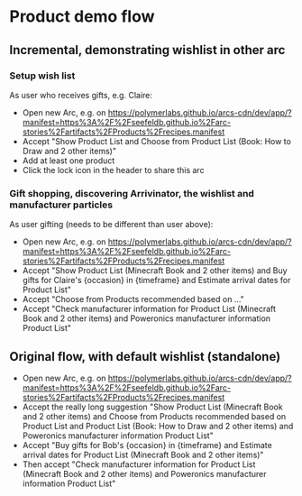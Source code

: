 # Product demo flow

## Incremental, demonstrating wishlist in other arc

### Setup wish list

As user who receives gifts, e.g. Claire:

 * Open new Arc, e.g. on    https://polymerlabs.github.io/arcs-cdn/dev/app/?manifest=https%3A%2F%2Fseefeldb.github.io%2Farc-stories%2Fartifacts%2FProducts%2Frecipes.manifest
 * Accept "Show Product List and Choose from Product List (Book: How to Draw and 2 other items)"
 * Add at least one product
 * Click the lock icon in the header to share this arc

### Gift shopping, discovering Arrivinator, the wishlist and manufacturer particles

As user gifting (needs to be different than user above):

 * Open new Arc, e.g. on https://polymerlabs.github.io/arcs-cdn/dev/app/?manifest=https%3A%2F%2Fseefeldb.github.io%2Farc-stories%2Fartifacts%2FProducts%2Frecipes.manifest
 * Accept "Show Product List (Minecraft Book and 2 other items) and Buy gifts for Claire's {occasion} in {timeframe} and Estimate arrival dates for Product List"
 * Accept "Choose from Products recommended based on ..."
 * Accept "Check manufacturer information for Product List (Minecraft Book and 2 other items) and Poweronics manufacturer information Product List"

## Original flow, with default wishlist (standalone)

 * Open new Arc, e.g. on
 https://polymerlabs.github.io/arcs-cdn/dev/app/?manifest=https%3A%2F%2Fseefeldb.github.io%2Farc-stories%2Fartifacts%2FProducts%2Frecipes.manifest
 * Accept the really long suggestion "Show Product List (Minecraft Book and 2 other items) and Choose from Products recommended based on Product List and Product List (Book: How to Draw and 2 other items) and Poweronics manufacturer information Product List"
 * Accept "Buy gifts for Bob's {occasion} in {timeframe} and Estimate arrival dates for Product List (Minecraft Book and 2 other items)"
 * Then accept "Check manufacturer information for Product List (Minecraft Book and 2 other items) and Poweronics manufacturer information Product List"
